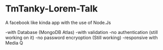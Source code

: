# TmTanky-Lorem-Talk

A facebook like kinda app with the use of Node.Js

-with Database (MongoDB Atlas)
-with validation
-no authentication (still working on it)
-no password encryoption (Still working)
-responsive with Media Q

